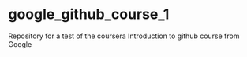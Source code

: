 # google_github_course_1
Repository for a test of the coursera Introduction to github course from Google
